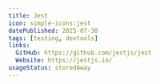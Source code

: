 ```yaml
---
title: Jest
icon: simple-icons:jest
datePublished: 2025-07-30
tags: [testing, devtools]
links:
  GitHub: https://github.com/jestjs/jest
  Website: https://jestjs.io/
usageStatus: storedAway
---
```

